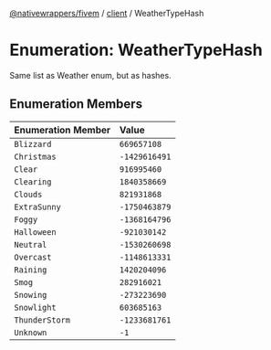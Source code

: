 [@nativewrappers/fivem](../../README.md) / [client](../README.md) / WeatherTypeHash

# Enumeration: WeatherTypeHash

Same list as Weather enum, but as hashes.

## Enumeration Members

| Enumeration Member | Value |
| :------ | :------ |
| `Blizzard` | `669657108` |
| `Christmas` | `-1429616491` |
| `Clear` | `916995460` |
| `Clearing` | `1840358669` |
| `Clouds` | `821931868` |
| `ExtraSunny` | `-1750463879` |
| `Foggy` | `-1368164796` |
| `Halloween` | `-921030142` |
| `Neutral` | `-1530260698` |
| `Overcast` | `-1148613331` |
| `Raining` | `1420204096` |
| `Smog` | `282916021` |
| `Snowing` | `-273223690` |
| `Snowlight` | `603685163` |
| `ThunderStorm` | `-1233681761` |
| `Unknown` | `-1` |
